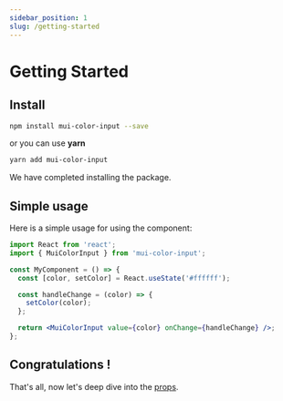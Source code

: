 ```yaml
---
sidebar_position: 1
slug: /getting-started
---
```


# Getting Started

## Install

```bash
npm install mui-color-input --save
```

or you can use **yarn**

```bash
yarn add mui-color-input
```

We have completed installing the package.

## Simple usage

Here is a simple usage for using the component:

```jsx
import React from 'react';
import { MuiColorInput } from 'mui-color-input';

const MyComponent = () => {
  const [color, setColor] = React.useState('#ffffff');

  const handleChange = (color) => {
    setColor(color);
  };

  return <MuiColorInput value={color} onChange={handleChange} />;
};
```

## Congratulations !

That's all, now let's deep dive into the [props](/docs/api-reference).
